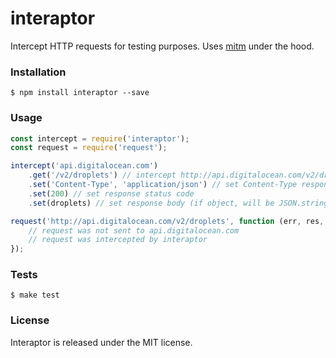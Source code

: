 # interaptor

Intercept HTTP requests for testing purposes. Uses [mitm](https://npmjs.com/package/mitm) under the hood.


### Installation

```
$ npm install interaptor --save
```


### Usage

```javascript
const intercept = require('interaptor');
const request = require('request');

intercept('api.digitalocean.com')
	.get('/v2/droplets') // intercept http://api.digitalocean.com/v2/droplets only
	.set('Content-Type', 'application/json') // set Content-Type response header
	.set(200) // set response status code
	.set(droplets) // set response body (if object, will be JSON.stringify'ed)

request('http://api.digitalocean.com/v2/droplets', function (err, res, body) {
	// request was not sent to api.digitalocean.com
	// request was intercepted by interaptor
});
```


### Tests

```
$ make test
```


### License

Interaptor is released under the MIT license.
